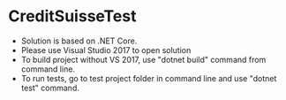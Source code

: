 # CreditSuisseTest

- Solution is based on .NET Core.
- Please use Visual Studio 2017 to open solution
- To build project without VS 2017, use "dotnet build" command from command line.
- To run tests, go to test project folder in command line and use "dotnet test" command.